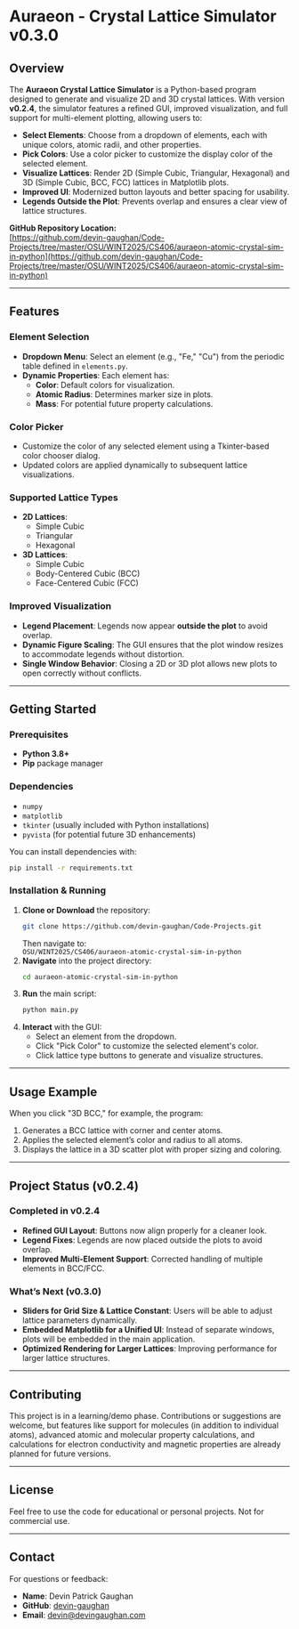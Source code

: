 # Auraeon - Crystal Lattice Simulator v0.3.0

## Overview

The **Auraeon Crystal Lattice Simulator** is a Python-based program designed to generate and visualize 2D and 3D crystal lattices. With version **v0.2.4**, the simulator features a refined GUI, improved visualization, and full support for multi-element plotting, allowing users to:

- **Select Elements**: Choose from a dropdown of elements, each with unique colors, atomic radii, and other properties.
- **Pick Colors**: Use a color picker to customize the display color of the selected element.
- **Visualize Lattices**: Render 2D (Simple Cubic, Triangular, Hexagonal) and 3D (Simple Cubic, BCC, FCC) lattices in Matplotlib plots.
- **Improved UI**: Modernized button layouts and better spacing for usability.
- **Legends Outside the Plot**: Prevents overlap and ensures a clear view of lattice structures.

**GitHub Repository Location:**  
[https://github.com/devin-gaughan/Code-Projects/tree/master/OSU/WINT2025/CS406/auraeon-atomic-crystal-sim-in-python](https://github.com/devin-gaughan/Code-Projects/tree/master/OSU/WINT2025/CS406/auraeon-atomic-crystal-sim-in-python)

---

## Features

### Element Selection

- **Dropdown Menu**: Select an element (e.g., "Fe," "Cu") from the periodic table defined in `elements.py`.
- **Dynamic Properties**: Each element has:
  - **Color**: Default colors for visualization.
  - **Atomic Radius**: Determines marker size in plots.
  - **Mass**: For potential future property calculations.

### Color Picker

- Customize the color of any selected element using a Tkinter-based color chooser dialog.
- Updated colors are applied dynamically to subsequent lattice visualizations.

### Supported Lattice Types

- **2D Lattices**:
  - Simple Cubic
  - Triangular
  - Hexagonal
- **3D Lattices**:
  - Simple Cubic
  - Body-Centered Cubic (BCC)
  - Face-Centered Cubic (FCC)

### Improved Visualization

- **Legend Placement**: Legends now appear **outside the plot** to avoid overlap.
- **Dynamic Figure Scaling**: The GUI ensures that the plot window resizes to accommodate legends without distortion.
- **Single Window Behavior**: Closing a 2D or 3D plot allows new plots to open correctly without conflicts.

---

## Getting Started

### Prerequisites

- **Python 3.8+**
- **Pip** package manager

### Dependencies

- `numpy`
- `matplotlib`
- `tkinter` (usually included with Python installations)
- `pyvista` (for potential future 3D enhancements)

You can install dependencies with:

```bash
pip install -r requirements.txt
```

### Installation & Running

1. **Clone or Download** the repository:
   ```bash
   git clone https://github.com/devin-gaughan/Code-Projects.git
   ```
   Then navigate to:  
   `OSU/WINT2025/CS406/auraeon-atomic-crystal-sim-in-python`
2. **Navigate** into the project directory:
   ```bash
   cd auraeon-atomic-crystal-sim-in-python
   ```
3. **Run** the main script:
   ```bash
   python main.py
   ```
4. **Interact** with the GUI:
   - Select an element from the dropdown.
   - Click "Pick Color" to customize the selected element's color.
   - Click lattice type buttons to generate and visualize structures.

---

## Usage Example

When you click "3D BCC," for example, the program:

1. Generates a BCC lattice with corner and center atoms.
2. Applies the selected element’s color and radius to all atoms.
3. Displays the lattice in a 3D scatter plot with proper sizing and coloring.

---

## Project Status (v0.2.4)

### Completed in v0.2.4

- **Refined GUI Layout**: Buttons now align properly for a cleaner look.
- **Legend Fixes**: Legends are now placed outside the plots to avoid overlap.
- **Improved Multi-Element Support**: Corrected handling of multiple elements in BCC/FCC.

### What’s Next (v0.3.0)

- **Sliders for Grid Size & Lattice Constant**: Users will be able to adjust lattice parameters dynamically.
- **Embedded Matplotlib for a Unified UI**: Instead of separate windows, plots will be embedded in the main application.
- **Optimized Rendering for Larger Lattices**: Improving performance for larger lattice structures.

---

## Contributing

This project is in a learning/demo phase. Contributions or suggestions are welcome, but features like support for molecules (in addition to individual atoms), advanced atomic and molecular property calculations, and calculations for electron conductivity and magnetic properties are already planned for future versions.

---

## License

Feel free to use the code for educational or personal projects. Not for commercial use.

---

## Contact

For questions or feedback:

- **Name**: Devin Patrick Gaughan
- **GitHub**: [devin-gaughan](https://github.com/devin-gaughan)
- **Email**: devin@devingaughan.com
